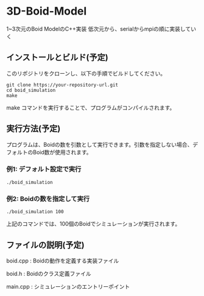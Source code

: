 # 3D-Boid-Model

1~3次元のBoid ModelのC++実装
低次元から、serialからmpiの順に実装していく

## インストールとビルド(予定)
このリポジトリをクローンし、以下の手順でビルドしてください。

```
git clone https://your-repository-url.git
cd boid_simulation
make
```

make コマンドを実行することで、プログラムがコンパイルされます。

## 実行方法(予定)
プログラムは、Boidの数を引数として実行できます。引数を指定しない場合、デフォルトのBoid数が使用されます。

### 例1: デフォルト設定で実行

```
./boid_simulation
```

### 例2: Boidの数を指定して実行
```
./boid_simulation 100
```

上記のコマンドでは、100個のBoidでシミュレーションが実行されます。

## ファイルの説明(予定)
boid.cpp : Boidの動作を定義する実装ファイル

boid.h : Boidのクラス定義ファイル

main.cpp : シミュレーションのエントリーポイント
